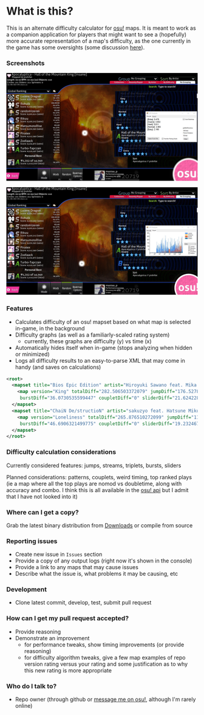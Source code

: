 # **What is this?** #

This is an alternate difficulty calculator for [osu!](https://osu.ppy.sh/) maps. It is meant to work as a companion application for players that might want to see a (hopefully) more accurate representation of a map's difficulty, as the one currently in the game has some oversights (some discussion [here](https://www.reddit.com/r/osugame/comments/2gzf9d/most_over_and_underrated_maps_star_difficultywise/)).

### Screenshots ###

![text diffs](screenshots/text-diffs.jpg)

![graph diffs](screenshots/graph-diffs.jpg)

### Features ###

+ Calculates difficulty of an osu! mapset based on what map is selected in-game, in the background
+ Difficulty graphs (as well as a familiarly-scaled rating system)
    + currently, these graphs are difficulty (y) vs time (x)
+ Automatically hides itself when in-game (stops analyzing when hidden or minimized)
+ Logs all difficulty results to an easy-to-parse XML that may come in handy (and saves on calculations)
```xml
<root>
  <mapset title="Bios Epic Edition" artist="Hiroyuki Sawano feat. Mika Kobayashi" creator="xChippy">
    <map version="King" totalDiff="282.506503372079" jumpDiff="176.527853868931" streamDiff="48.2813679065478"
     burstDiff="36.0730535599447" coupletDiff="0" sliderDiff="21.624228036656" />
  </mapset>
  <mapset title="ChaiN De/structioN" artist="sakuzyo feat. Hatsune Miku" creator="Shiirn">
    <map version="Loneliness" totalDiff="265.876510272099" jumpDiff="118.104800312151" streamDiff="81.84861013557"
     burstDiff="46.6906321499775" coupletDiff="0" sliderDiff="19.2324676744006" />
  </mapset>
</root>
```

### Difficulty calculation considerations ###

Currently considered features: jumps, streams, triplets, bursts, sliders

Planned considerations: patterns, couplets, weird timing, top ranked plays (ie a map where all the top plays are nomod vs doubletime, along with accuracy and combo. I think this is all available in the [osu! api](https://github.com/ppy/osu-api/wiki) but I admit that I have not looked into it)

### Where can I get a copy? ###

Grab the latest binary distribution from [Downloads](https://bitbucket.org/countcutright/osu-diffcalc/downloads) or compile from source

### Reporting issues ###

+ Create new issue in `Issues` section
+ Provide a copy of any output logs (right now it's shown in the console) 
+ Provide a link to any maps that may cause issues
+ Describe what the issue is, what problems it may be causing, etc

### Development ###

+ Clone latest commit, develop, test, submit pull request

### How can I get my pull request accepted? ###

+ Provide reasoning
+ Demonstrate an improvement
    + for performance tweaks, show timing improvements (or provide reasoning)
    + for difficulty algorithm tweaks, give a few map examples of repo version rating versus your rating and some justification as to why this new rating is more appropriate

### Who do I talk to? ###

+ Repo owner (through github or [message me on osu!](https://osu.ppy.sh/u/mastaa_p), although I'm rarely online)
